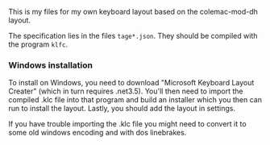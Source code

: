 This is my files for my own keyboard layout based on the colemac-mod-dh layout.

The specification lies in the files `tage*.json`. They should be compiled with the program `klfc`.

### Windows installation

To install on Windows, you need to download "Microsoft Keyboard Layout Creater" (which in turn requires .net3.5).
You'll then need to import the compiled .klc file into that program and build an installer which you then can run to install the layout.
Lastly, you should add the layout in settings.

If you have trouble importing the .klc file you might need to convert it to some old windows encoding and with dos linebrakes.
